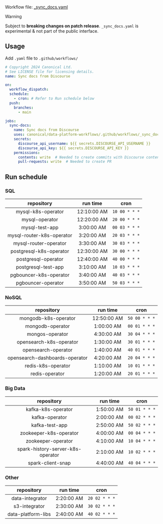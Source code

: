 Workflow file: [_sync_docs.yaml](_sync_docs.yaml)

> [!WARNING]
> Subject to **breaking changes on patch release**. `_sync_docs.yaml` is experimental & not part of the public interface.

## Usage
Add `.yaml` file to `.github/workflows/`

```yaml
# Copyright 2024 Canonical Ltd.
# See LICENSE file for licensing details.
name: Sync docs from Discourse

on:
  workflow_dispatch:
  schedule:
    - cron: # Refer to Run schedule below
  push:
    branches:
      - main

jobs:
  sync-docs:
    name: Sync docs from Discourse
    uses: canonical/data-platform-workflows/.github/workflows/_sync_docs.yaml@v0.0.0
    secrets:
      discourse_api_username: ${{ secrets.DISCOURSE_API_USERNAME }}
      discourse_api_key: ${{ secrets.DISCOURSE_API_KEY }}
    permissions:
      contents: write  # Needed to create commits with Discourse content and update tags
      pull-requests: write  # Needed to create PR
```

## Run schedule
### SQL
| repository | run time | cron |
|:---------------------------------:|:-----------:|:-------------:|
| mysql-k8s-operator | 12:10:00 AM | `10 00 * * *` |
| mysql-operator | 12:20:00 AM | `20 00 * * *` |
| mysql-test-app | 3:00:00 AM | `00 03 * * *` |
| mysql-router-k8s-operator | 3:20:00 AM | `20 03 * * *` |
| mysql-router-operator | 3:30:00 AM | `30 03 * * *` |
| postgresql-k8s-operator | 12:30:00 AM | `30 00 * * *` |
| postgresql-operator | 12:40:00 AM | `40 00 * * *` |
| postgresql-test-app | 3:10:00 AM | `10 03 * * *` |
| pgbouncer-k8s-operator | 3:40:00 AM | `40 03 * * *` |
| pgbouncer-operator | 3:50:00 AM | `50 03 * * *` |

### NoSQL
| repository | run time | cron |
|:---------------------------------:|:-----------:|:-------------:|
| mongodb-k8s-operator | 12:50:00 AM | `50 00 * * *` |
| mongodb-operator | 1:00:00 AM | `00 01 * * *` |
| mongos-operator | 4:30:00 AM | `30 04 * * *` |
| opensearch-k8s-operator | 1:30:00 AM | `30 01 * * *` |
| opensearch-operator | 1:40:00 AM | `40 01 * * *` |
| opensearch-dashboards-operator | 4:20:00 AM | `20 04 * * *` |
| redis-k8s-operator | 1:10:00 AM | `10 01 * * *` |
| redis-operator | 1:20:00 AM | `20 01 * * *` |

### Big Data
| repository | run time | cron |
|:---------------------------------:|:-----------:|:-------------:|
| kafka-k8s-operator | 1:50:00 AM | `50 01 * * *` |
| kafka-operator | 2:00:00 AM | `00 02 * * *` |
| kafka-test-app | 2:50:00 AM | `50 02 * * *` |
| zookeeper-k8s-operator | 4:00:00 AM | `00 04 * * *` |
| zookeeper-operator | 4:10:00 AM | `10 04 * * *` |
| spark-history-server-k8s-operator | 2:10:00 AM | `10 02 * * *` |
| spark-client-snap | 4:40:00 AM | `40 04 * * *` |

### Other
| repository | run time | cron |
|:---------------------------------:|:-----------:|:-------------:|
| data-integrator | 2:20:00 AM | `20 02 * * *` |
| s3-integrator | 2:30:00 AM | `30 02 * * *` |
| data-platform-libs | 2:40:00 AM | `40 02 * * *` |